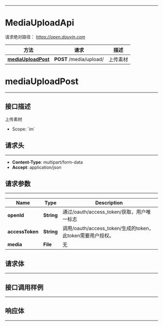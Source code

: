 <hr/>

# MediaUploadApi
请求绝对路径： *https://open.douyin.com*
<a name="MediaUploadApi_doc_start"></a>

方法 | 请求 | 描述
------------- | ------------- | -------------
[**mediaUploadPost**](#mediaUploadPost) | **POST** /media/upload/ | 上传素材

<a name="mediaUploadPost"></a>
# **mediaUploadPost**
<hr/>

## 接口描述
上传素材
* Scope: &#x60;im&#x60; 
## 请求头
<hr/>

- **Content-Type**: multipart/form-data
- **Accept**: application/json

## 请求参数
<hr/>


Name | Type | Description
------------- | ------------- | ------------- 
 **openId** | **String**| 通过/oauth/access_token/获取，用户唯一标志
 **accessToken** | **String**| 调用/oauth/access_token/生成的token，此token需要用户授权。
 **media** | **File**| 无

## 请求体
<hr/>





## 接口调用样例
<hr/>

<codetabs src="../.codetabs/MediaUploadApi_mediaUploadPost.code">

## 响应体
<hr/>

<markdown src="./model/MediaUploadResponse.md" />

